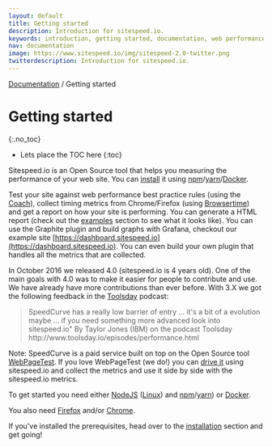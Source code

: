```yaml
---
layout: default
title: Getting started
description: Introduction for sitespeed.io.
keywords: introduction, getting started, documentation, web performance, sitespeed.io
nav: documentation
image: https://www.sitespeed.io/img/sitespeed-2.0-twitter.png
twitterdescription: Introduction for sitespeed.io.
---
```

[Documentation](/documentation/sitespeed.io/) / Getting started

# Getting started
{:.no_toc}

* Lets place the TOC here
{:toc}

Sitespeed.io is an Open Source tool that helps you measuring the performance of your web site. You can [install](../installation/) it using [npm](https://www.npmjs.org/)/[yarn](https://yarnpkg.com/)/[Docker](https://www.docker.com/).

Test your site against web performance best practice rules (using the [Coach]({{site.baseurl}}/documentation/coach/)), collect timing metrics from Chrome/Firefox (using [Browsertime]({{site.baseurl}}/documentation/browsertime/)) and get a report on how your site is performing. You can generate a HTML report (check out the [examples](/examples/) section to see what it looks like). You can use the Graphite plugin and build graphs with Grafana, checkout our example site [https://dashboard.sitespeed.io](https://dashboard.sitespeed.io). You can even build your own plugin that handles all the metrics that are collected.

In October 2016 we released 4.0 (sitespeed.io is 4 years old). One of the main goals with 4.0 was to make it easier for people to contribute and use. We have already have more contributions than ever before. With 3.X we got the following feedback in the [Toolsday](http://www.toolsday.io/) podcast:

<blockquote cite="http://www.toolsday.io/episodes/performance.html">
SpeedCurve has a really low barrier of entry ... it's a bit of a evolution maybe ... if you need something more advanced look into sitespeed.io"
 <span>By Taylor Jones (IBM) on the podcast Toolsday http://www.toolsday.io/episodes/performance.html</span>
</blockquote>

Note: SpeedCurve is a paid service built on top on the Open Source tool  [WebPageTest](http://www.webpagetest.org/). If you love WebPageTest (we do!) you can [drive it](../webpagetest/) using sitespeed.io and collect the metrics and use it side by side with the sitespeed.io metrics.

To get started you need either [NodeJS](https://nodejs.org/en/download/) ([Linux](https://github.com/creationix/nvm)) and  [npm](https://github.com/npm/npm)/[yarn](https://yarnpkg.com/)) or [Docker](https://docs.docker.com/engine/installation/).

You also need [Firefox](https://www.mozilla.org/en-US/firefox/new/) and/or [Chrome](https://www.google.com/chrome/).

If you've installed the prerequisites, head over to the [installation](../installation/) section and get going!
